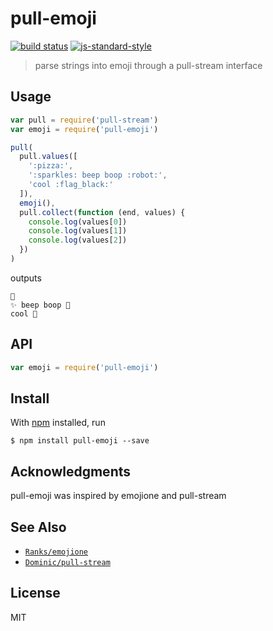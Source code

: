# pull-emoji

[![build status][travis-image]][travis-url]
[![js-standard-style][standard-image]][standard-url]

> parse strings into emoji through a pull-stream interface


## Usage

```js
var pull = require('pull-stream')
var emoji = require('pull-emoji')

pull(
  pull.values([
    ':pizza:',
    ':sparkles: beep boop :robot:',
    'cool :flag_black:'
  ]),
  emoji(),
  pull.collect(function (end, values) {
    console.log(values[0])
    console.log(values[1])
    console.log(values[2])
  })
)
```

outputs

```
🍕
✨ beep boop 🤖
cool 🏴
```

## API

```js
var emoji = require('pull-emoji')
```

## Install

With [npm](https://npmjs.org/) installed, run

```
$ npm install pull-emoji --save
```

## Acknowledgments

pull-emoji was inspired by emojione and pull-stream

## See Also

- [`Ranks/emojione`](https://github.com/Ranks/emojione)
- [`Dominic/pull-stream`](http://gitmx.com/%25xAFKL6PBr1CIzL5xGHZC5DFVWiXmc7R0MMnZnBwq%2Fyk%3D.sha256)

## License

MIT

[travis-image]: https://img.shields.io/travis/jekrb/pull-emoji/master.svg?style=flat-square
[travis-url]: https://travis-ci.org/jekrb/pull-emoji
[standard-image]: https://img.shields.io/badge/code%20style-standard-brightgreen.svg?style=flat-square
[standard-url]: https://github.com/feross/standard